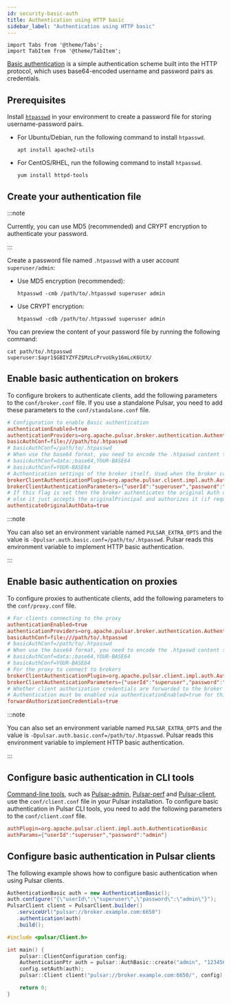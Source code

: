 ```yaml
---
id: security-basic-auth
title: Authentication using HTTP basic
sidebar_label: "Authentication using HTTP basic"
---
```


````mdx-code-block
import Tabs from '@theme/Tabs';
import TabItem from '@theme/TabItem';
````

[Basic authentication](https://en.wikipedia.org/wiki/Basic_access_authentication) is a simple authentication scheme built into the HTTP protocol, which uses base64-encoded username and password pairs as credentials.

## Prerequisites

Install [`htpasswd`](https://httpd.apache.org/docs/2.4/programs/htpasswd.html) in your environment to create a password file for storing username-password pairs.

* For Ubuntu/Debian, run the following command to install `htpasswd`.

   ```
   apt install apache2-utils
   ```

* For CentOS/RHEL, run the following command to install `htpasswd`.

   ```
   yum install httpd-tools
   ```

## Create your authentication file

:::note

Currently, you can use MD5 (recommended) and CRYPT encryption to authenticate your password.

:::

Create a password file named `.htpasswd` with a user account `superuser/admin`:
* Use MD5 encryption (recommended):

   ```
   htpasswd -cmb /path/to/.htpasswd superuser admin
   ```

* Use CRYPT encryption:

   ```
   htpasswd -cdb /path/to/.htpasswd superuser admin
   ```

You can preview the content of your password file by running the following command:

```
cat path/to/.htpasswd
superuser:$apr1$GBIYZYFZ$MzLcPrvoUky16mLcK6UtX/
```

## Enable basic authentication on brokers

To configure brokers to authenticate clients, add the following parameters to the `conf/broker.conf` file. If you use a standalone Pulsar, you need to add these parameters to the `conf/standalone.conf` file.

```conf
# Configuration to enable Basic authentication
authenticationEnabled=true
authenticationProviders=org.apache.pulsar.broker.authentication.AuthenticationProviderBasic
basicAuthConf=file:///path/to/.htpasswd
# basicAuthConf=/path/to/.htpasswd
# When use the base64 format, you need to encode the .htpaswd content to bas64
# basicAuthConf=data:;base64,YOUR-BASE64
# basicAuthConf=YOUR-BASE64
# Authentication settings of the broker itself. Used when the broker connects to other brokers, either in same or other clusters
brokerClientAuthenticationPlugin=org.apache.pulsar.client.impl.auth.AuthenticationBasic
brokerClientAuthenticationParameters={"userId":"superuser","password":"admin"}
# If this flag is set then the broker authenticates the original Auth data
# else it just accepts the originalPrincipal and authorizes it (if required).
authenticateOriginalAuthData=true
```

:::note

You can also set an environment variable named `PULSAR_EXTRA_OPTS` and the value is `-Dpulsar.auth.basic.conf=/path/to/.htpasswd`. Pulsar reads this environment variable to implement HTTP basic authentication.

:::

## Enable basic authentication on proxies

To configure proxies to authenticate clients, add the following parameters to the `conf/proxy.conf` file.

```conf
# For clients connecting to the proxy
authenticationEnabled=true
authenticationProviders=org.apache.pulsar.broker.authentication.AuthenticationProviderBasic
basicAuthConf=file:///path/to/.htpasswd
# basicAuthConf=/path/to/.htpasswd
# When use the base64 format, you need to encode the .htpaswd content to bas64
# basicAuthConf=data:;base64,YOUR-BASE64
# basicAuthConf=YOUR-BASE64
# For the proxy to connect to brokers
brokerClientAuthenticationPlugin=org.apache.pulsar.client.impl.auth.AuthenticationBasic
brokerClientAuthenticationParameters={"userId":"superuser","password":"admin"}
# Whether client authorization credentials are forwarded to the broker for re-authorization.
# Authentication must be enabled via authenticationEnabled=true for this to take effect.
forwardAuthorizationCredentials=true
```

:::note

You can also set an environment variable named `PULSAR_EXTRA_OPTS` and the value is `-Dpulsar.auth.basic.conf=/path/to/.htpasswd`. Pulsar reads this environment variable to implement HTTP basic authentication.

:::

## Configure basic authentication in CLI tools

[Command-line tools](reference-cli-tools.md), such as [Pulsar-admin](pathname:///reference/#/@pulsar:version_reference@/pulsar-admin/), [Pulsar-perf](pathname:///reference/#/@pulsar:version_reference@/pulsar-perf/) and [Pulsar-client](pathname:///reference/#/@pulsar:version_reference@/pulsar-client/), use the `conf/client.conf` file in your Pulsar installation. To configure basic authentication in Pulsar CLI tools, you need to add the following parameters to the `conf/client.conf` file.

```conf
authPlugin=org.apache.pulsar.client.impl.auth.AuthenticationBasic
authParams={"userId":"superuser","password":"admin"}
```

## Configure basic authentication in Pulsar clients

The following example shows how to configure basic authentication when using Pulsar clients.

<Tabs>
  <TabItem value="Java" label="Java" default>

   ```java
   AuthenticationBasic auth = new AuthenticationBasic();
   auth.configure("{\"userId\":\"superuser\",\"password\":\"admin\"}");
   PulsarClient client = PulsarClient.builder()
      .serviceUrl("pulsar://broker.example.com:6650")
      .authentication(auth)
      .build();
   ```

  </TabItem>
  <TabItem value="C++" label="C++" default>

   ```c++
   #include <pulsar/Client.h>

   int main() {
       pulsar::ClientConfiguration config;
       AuthenticationPtr auth = pulsar::AuthBasic::create("admin", "123456")
       config.setAuth(auth);
       pulsar::Client client("pulsar://broker.example.com:6650/", config);

       return 0;
   }
   ```

  </TabItem>
</Tabs>
